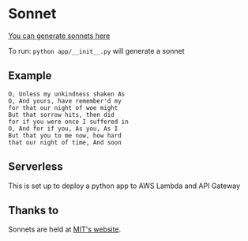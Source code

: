 # Sonnet

[You can generate sonnets here](http://sonnet.pgbdev.com.s3-website-us-east-1.amazonaws.com/)

To run: `python app/__init__.py` will generate a sonnet

## Example

```
O, Unless my unkindness shaken As
O, And yours, have remember'd my
for that our night of woe might
But that sorrow hits, then did
for if you were once I suffered in
O, And for if you, As you, As I
But that you to me now, how hard
that our night of time, And soon
```

## Serverless

This is set up to deploy a python app to AWS Lambda and API Gateway

## Thanks to

Sonnets are held at [MIT's website](http://shakespeare.mit.edu/Poetry/sonnets.html).
